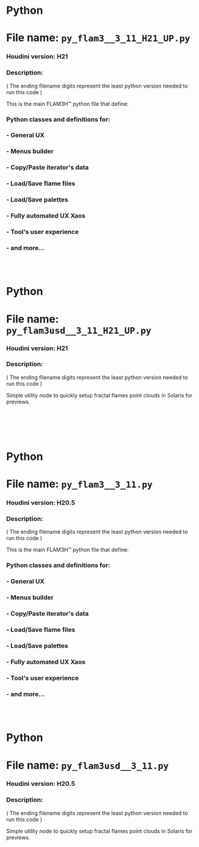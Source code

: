 
# Python
# File name:    `py_flam3__3_11_H21_UP.py`
### Houdini version: H21
### Description:
( The ending filename digits represent the least python version needed to run this code )

This is the main FLAM3H™ python file that define:

###               Python classes and definitions for:
###               - General UX
###               - Menus builder
###               - Copy/Paste iterator's data
###               - Load/Save flame files
###               - Load/Save palettes
###               - Fully automated UX Xaos
###               - Tool's user experience
###               - and more...

<br>
<br>

# Python
# File name:    `py_flam3usd__3_11_H21_UP.py`
### Houdini version: H21
### Description:
( The ending filename digits represent the least python version needed to run this code )

Simple utility node to quickly setup fractal flames point clouds in Solaris for previews.

</br>
</br>
</br>
</br>

# Python
# File name:    `py_flam3__3_11.py`
### Houdini version: H20.5
### Description:
( The ending filename digits represent the least python version needed to run this code )

This is the main FLAM3H™ python file that define:

###               Python classes and definitions for:
###               - General UX
###               - Menus builder
###               - Copy/Paste iterator's data
###               - Load/Save flame files
###               - Load/Save palettes
###               - Fully automated UX Xaos
###               - Tool's user experience
###               - and more...

<br>
<br>

# Python
# File name:    `py_flam3usd__3_11.py`
### Houdini version: H20.5
### Description:
( The ending filename digits represent the least python version needed to run this code )

Simple utility node to quickly setup fractal flames point clouds in Solaris for previews.